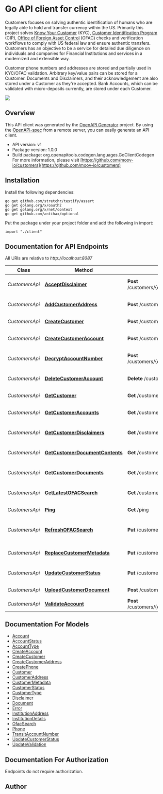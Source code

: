 # Go API client for client

Customers focuses on solving authentic identification of humans who are legally able to hold and transfer currency within the US. Primarily this project solves [Know Your Customer](https://en.wikipedia.org/wiki/Know_your_customer) (KYC), [Customer Identification Program](https://en.wikipedia.org/wiki/Customer_Identification_Program) (CIP), [Office of Foreign Asset Control](https://www.treasury.gov/about/organizational-structure/offices/Pages/Office-of-Foreign-Assets-Control.aspx) (OFAC) checks and verification workflows to comply with US federal law and ensure authentic transfers. Customers has an objective to be a service for detailed due diligence on individuals and companies for Financial Institutions and services in a modernized and extensible way.

Customer phone numbers and addresses are stored and partially used in KYC/OFAC validation. Arbitrary key/value pairs can be stored for a Customer. Documents and Disclaimers, and their acknowledgement are also stored under a Customer as they're accepted. Bank Accounts, which can be validated with micro-deposits currently, are stored under each Customer.

![](https://raw.githubusercontent.com/adamdecaf/customers/create-accounts/docs/images/customer.png)


## Overview
This API client was generated by the [OpenAPI Generator](https://openapi-generator.tech) project.  By using the [OpenAPI-spec](https://www.openapis.org/) from a remote server, you can easily generate an API client.

- API version: v1
- Package version: 1.0.0
- Build package: org.openapitools.codegen.languages.GoClientCodegen
For more information, please visit [https://github.com/moov-io/customers](https://github.com/moov-io/customers)

## Installation

Install the following dependencies:

```shell
go get github.com/stretchr/testify/assert
go get golang.org/x/oauth2
go get golang.org/x/net/context
go get github.com/antihax/optional
```

Put the package under your project folder and add the following in import:

```golang
import "./client"
```

## Documentation for API Endpoints

All URIs are relative to *http://localhost:8087*

Class | Method | HTTP request | Description
------------ | ------------- | ------------- | -------------
*CustomersApi* | [**AcceptDisclaimer**](docs/CustomersApi.md#acceptdisclaimer) | **Post** /customers/{customerID}/disclaimers/{disclaimerID} | Accept customer disclaimer
*CustomersApi* | [**AddCustomerAddress**](docs/CustomersApi.md#addcustomeraddress) | **Post** /customers/{customerID}/address | Add customer address
*CustomersApi* | [**CreateCustomer**](docs/CustomersApi.md#createcustomer) | **Post** /customers | Create customer
*CustomersApi* | [**CreateCustomerAccount**](docs/CustomersApi.md#createcustomeraccount) | **Post** /customers/{customerID}/accounts | Create Customer Account
*CustomersApi* | [**DecryptAccountNumber**](docs/CustomersApi.md#decryptaccountnumber) | **Post** /customers/{customerID}/accounts/{accountID}/decrypt | Decrypt Account Number
*CustomersApi* | [**DeleteCustomerAccount**](docs/CustomersApi.md#deletecustomeraccount) | **Delete** /customers/{customerID}/accounts | Delete Customer Account
*CustomersApi* | [**GetCustomer**](docs/CustomersApi.md#getcustomer) | **Get** /customers/{customerID} | Retrieve customer
*CustomersApi* | [**GetCustomerAccounts**](docs/CustomersApi.md#getcustomeraccounts) | **Get** /customers/{customerID}/accounts | Get Customer Accounts
*CustomersApi* | [**GetCustomerDisclaimers**](docs/CustomersApi.md#getcustomerdisclaimers) | **Get** /customers/{customerID}/disclaimers | Get customer disclaimers
*CustomersApi* | [**GetCustomerDocumentContents**](docs/CustomersApi.md#getcustomerdocumentcontents) | **Get** /customers/{customerID}/documents/{documentID} | Get customer document
*CustomersApi* | [**GetCustomerDocuments**](docs/CustomersApi.md#getcustomerdocuments) | **Get** /customers/{customerID}/documents | Get customer documents
*CustomersApi* | [**GetLatestOFACSearch**](docs/CustomersApi.md#getlatestofacsearch) | **Get** /customers/{customerID}/ofac | Get latest OFAC search
*CustomersApi* | [**Ping**](docs/CustomersApi.md#ping) | **Get** /ping | Ping Customers
*CustomersApi* | [**RefreshOFACSearch**](docs/CustomersApi.md#refreshofacsearch) | **Put** /customers/{customerID}/refresh/ofac | Refresh customer OFAC search
*CustomersApi* | [**ReplaceCustomerMetadata**](docs/CustomersApi.md#replacecustomermetadata) | **Put** /customers/{customerID}/metadata | Update customer metadata
*CustomersApi* | [**UpdateCustomerStatus**](docs/CustomersApi.md#updatecustomerstatus) | **Put** /customers/{customerID}/status | Update customer status
*CustomersApi* | [**UploadCustomerDocument**](docs/CustomersApi.md#uploadcustomerdocument) | **Post** /customers/{customerID}/documents | Upload document
*CustomersApi* | [**ValidateAccount**](docs/CustomersApi.md#validateaccount) | **Post** /customers/{customerID}/accounts/{accountID}/validate | Validate Account


## Documentation For Models

 - [Account](docs/Account.md)
 - [AccountStatus](docs/AccountStatus.md)
 - [AccountType](docs/AccountType.md)
 - [CreateAccount](docs/CreateAccount.md)
 - [CreateCustomer](docs/CreateCustomer.md)
 - [CreateCustomerAddress](docs/CreateCustomerAddress.md)
 - [CreatePhone](docs/CreatePhone.md)
 - [Customer](docs/Customer.md)
 - [CustomerAddress](docs/CustomerAddress.md)
 - [CustomerMetadata](docs/CustomerMetadata.md)
 - [CustomerStatus](docs/CustomerStatus.md)
 - [CustomerType](docs/CustomerType.md)
 - [Disclaimer](docs/Disclaimer.md)
 - [Document](docs/Document.md)
 - [Error](docs/Error.md)
 - [InstitutionAddress](docs/InstitutionAddress.md)
 - [InstitutionDetails](docs/InstitutionDetails.md)
 - [OfacSearch](docs/OfacSearch.md)
 - [Phone](docs/Phone.md)
 - [TransitAccountNumber](docs/TransitAccountNumber.md)
 - [UpdateCustomerStatus](docs/UpdateCustomerStatus.md)
 - [UpdateValidation](docs/UpdateValidation.md)


## Documentation For Authorization

 Endpoints do not require authorization.



## Author



